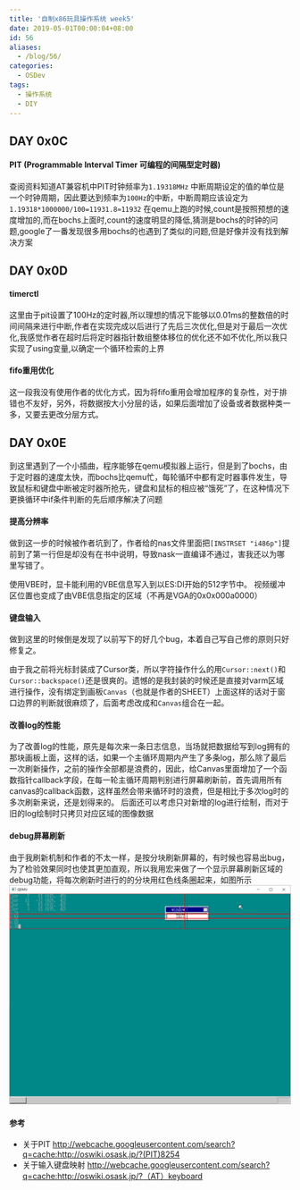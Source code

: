 ```yaml
---
title: '自制x86玩具操作系统 week5'
date: 2019-05-01T00:00:04+08:00
id: 56
aliases:
  - /blog/56/
categories:
  - OSDev
tags:
  - 操作系统
  - DIY
---
```


## DAY 0x0C

#### PIT (Programmable Interval Timer 可编程的间隔型定时器)

查阅资料知道AT兼容机中PIT时钟频率为`1.19318MHz`
中断周期设定的值的单位是一个时钟周期，因此要达到频率为`100Hz`的中断，中断周期应该设定为`1.19318*1000000/100=11931.8≈11932`
在qemu上跑的时候,count是按照预想的速度增加的,而在bochs上面时,count的速度明显的降低,猜测是bochs的时钟的问题,google了一番发现很多用bochs的也遇到了类似的问题,但是好像并没有找到解决方案

## DAY 0x0D

#### timerctl
这里由于pit设置了100Hz的定时器,所以理想的情况下能够以0.01ms的整数倍的时间间隔来进行中断,作者在实现完成以后进行了先后三次优化,但是对于最后一次优化,我感觉作者在超时后将定时器指针数组整体移位的优化还不如不优化,所以我只实现了using变量,以确定一个循环检索的上界

#### fifo重用优化
这一段我没有使用作者的优化方式，因为将fifo重用会增加程序的复杂性，对于排错也不友好，另外，将数据按大小分层的话，如果后面增加了设备或者数据种类一多，又要去更改分层方式。

## DAY 0x0E
到这里遇到了一个小插曲，程序能够在qemu模拟器上运行，但是到了bochs，由于定时器的速度太快，而bochs比qemu忙，每轮循环中都有定时器事件发生，导致鼠标和键盘中断被定时器所抢先，键盘和鼠标的相应被“饿死”了，在这种情况下更换循环中if条件判断的先后顺序解决了问题

#### 提高分辨率
做到这一步的时候被作者坑到了，作者给的nas文件里面把`[INSTRSET "i486p"]`提前到了第一行但是却没有在书中说明，导致nask一直编译不通过，害我还以为哪里写错了。

使用VBE时，显卡能利用的VBE信息写入到以ES:DI开始的512字节中。
视频缓冲区位置也变成了由VBE信息指定的区域（不再是VGA的0x0x000a0000）

#### 键盘输入
做到这里的时候倒是发现了以前写下的好几个bug，本着自己写自己修的原则只好修复之。

由于我之前将光标封装成了Cursor类，所以字符操作什么的用`Cursor::next()`和`Cursor::backspace()`还是很爽的。遗憾的是我封装的时候还是直接对varm区域进行操作，没有绑定到画板`Canvas`（也就是作者的SHEET）上面这样的话对于窗口边界的判断就很麻烦了，后面考虑改成和`Canvas`组合在一起。

#### 改善log的性能
为了改善log的性能，原先是每次来一条日志信息，当场就把数据给写到log拥有的那块画板上面，这样的话，如果一个主循环周期内产生了多条log，那么除了最后一次刷新操作，之前的操作全部都是浪费的，因此，给Canvas里面增加了一个函数指针callback字段，在每一轮主循环周期判别进行屏幕刷新前，首先调用所有canvas的callback函数，这样虽然会带来循环时的浪费，但是相比于多次log时的多次刷新来说，还是划得来的。
后面还可以考虑只对新增的log进行绘制，而对于旧的log绘制时只拷贝对应区域的图像数据

#### debug屏幕刷新
由于我刷新机制和作者的不太一样，是按分块刷新屏幕的，有时候也容易出bug，为了检验效果同时也使其更加直观，所以我用宏来做了一个显示屏幕刷新区域的debug功能，将每次刷新时进行的的分块用红色线条圈起来，如图所示
![分块区域](/images/blog/os/5.png)


#### 参考
- 关于PIT
http://webcache.googleusercontent.com/search?q=cache:http://oswiki.osask.jp/?(PIT)8254
- 关于输入键盘映射
http://webcache.googleusercontent.com/search?q=cache:http://oswiki.osask.jp/?（AT）keyboard 
